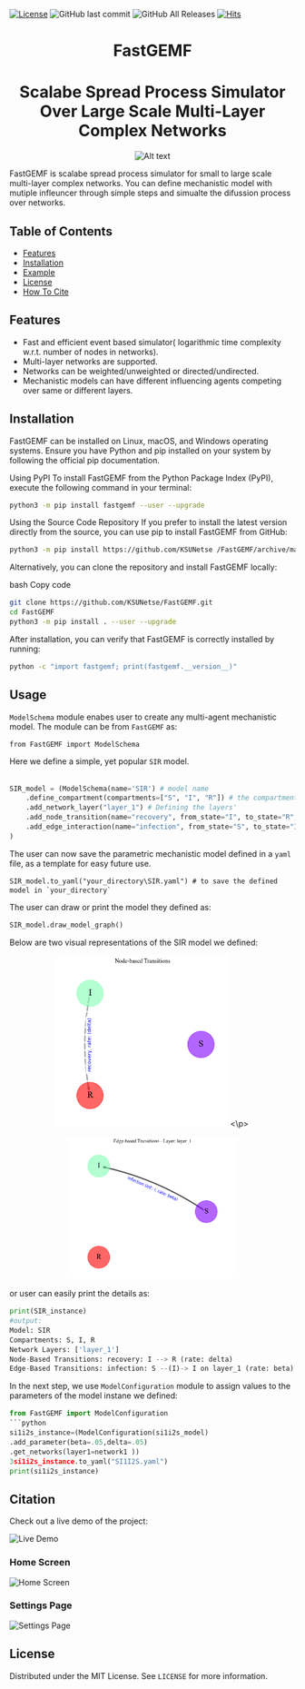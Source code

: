 
[![License](https://img.shields.io/github/license/MrNeo01/Practice?style=plastic)](https://github.com/MrNeo01/Practice/blob/main/LICENSE)
![GitHub last commit](https://img.shields.io/github/last-commit/MrNeo01/Practice?style=plastic?cacheSeconds=60)
![GitHub All Releases](https://img.shields.io/github/downloads/MrNeo01/Practice/total?style=plastic?cacheSeconds=60)
[![Hits](https://hits.seeyoufarm.com/api/count/incr/badge.svg?url=https://github.com/MrNeo01/Practice&title=Views&style=plastic)](https://hits.seeyoufarm.com)


<div align="center">
  <h1> FastGEMF</h1>
  <h1> Scalabe Spread Process Simulator Over Large Scale Multi-Layer Complex Networks</h1>
 <p><img src="images/logo.png" alt="Alt text" width="450"/> </p>
</div>


FastGEMF is scalabe  spread process simulator  for small to large scale multi-layer complex networks. You can define mechanistic model with mutiple infleuncer through simple steps and simualte the difussion process over networks.



## Table of Contents

- [Features](#features)
- [Installation](#installation)
- [Example](#usage)
- [License](#license)
- [How To Cite](#citation)

## Features 
- Fast and efficient event based simulator( logarithmic time complexity w.r.t. number of nodes in networks).
- Multi-layer networks are supported.
- Networks can be weighted/unweighted or directed/undirected.
- Mechanistic models can have different influencing agents competing over same or different layers.

## Installation

FastGEMF can be installed on Linux, macOS, and Windows operating systems. Ensure you have Python and pip installed on your system by following the official pip documentation.

Using PyPI
To install FastGEMF from the Python Package Index (PyPI), execute the following command in your terminal:
```sh
python3 -m pip install fastgemf --user --upgrade
```
Using the Source Code Repository
If you prefer to install the latest version directly from the source, you can use pip to install FastGEMF from GitHub:

```sh
python3 -m pip install https://github.com/KSUNetse /FastGEMF/archive/main.zip --user --upgrade
```
Alternatively, you can clone the repository and install FastGEMF locally:

bash
Copy code
```sh
git clone https://github.com/KSUNetse/FastGEMF.git
cd FastGEMF
python3 -m pip install . --user --upgrade
```
After installation, you can verify that FastGEMF is correctly installed by running:
```sh
python -c "import fastgemf; print(fastgemf.__version__)"
```
## Usage
`ModelSchema` module enabes user to create any multi-agent mechanistic model. The module can be from `FastGEMF` as:
```pyhton
from FastGEMF import ModelSchema 
```
Here we define a simple, yet popular `SIR` model. 
```python

SIR_model = (ModelSchema(name='SIR') # model name
    .define_compartment(compartments=["S", "I", "R"]) # the compartments of the model
    .add_network_layer("layer_1") # Defining the layers' 
    .add_node_transition(name="recovery", from_state="I", to_state="R", rate="delta") # Defining node-based transition
    .add_edge_interaction(name="infection", from_state="S", to_state="I", inducer="I", network_layer="layer_1", rate="beta") # Defining edge-based transition
)
```
The user can now save the parametric mechanistic model defined in a `yaml` file, as a template for easy future use.
```pyhton
SIR_model.to_yaml("your_directory\SIR.yaml") # to save the defined model in `your_directory`
```
The user can draw  or print the model they defined as:
```python
SIR_model.draw_model_graph()
```
Below are two visual representations of the SIR model we defined:
<p align="center">
  <img src="images/sir_node.png" alt="SIR Node Transition" width="60%" />
<\p>
<p align="center">
  <img src="images/sir_edge.png" alt="SIR Edge Interaction" width="60%" />
</p>
or user can easily print the details  as: 
  
```python
print(SIR_instance)
#output:
Model: SIR
Compartments: S, I, R
Network Layers: ['layer_1']
Node-Based Transitions: recovery: I --> R (rate: delta)
Edge-Based Transitions: infection: S --(I)-> I on layer_1 (rate: beta)
```
In the next step, we use `ModelConfiguration` module to assign values to the parameters of the model instane we defined:
```python
from FastGEMF import ModelConfiguration
```python
si1i2s_instance=(ModelConfiguration(si1i2s_model)
.add_parameter(beta=.05,delta=.05)
.get_networks(layer1=network1 ))
3si1i2s_instance.to_yaml("SI1I2S.yaml")
print(si1i2s_instance)
```
## Citation

Check out a live demo of the project:

![Live Demo](images/live_demo.gif)


### Home Screen

![Home Screen](images/home_screen.png)

### Settings Page

<img src="images/settings.png" alt="Settings Page" width="500"/>

## License

Distributed under the MIT License. See `LICENSE` for more information.
